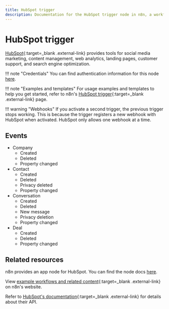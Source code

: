 ```yaml
---
title: HubSpot trigger
description: Documentation for the HubSpot trigger node in n8n, a workflow automation platform. Includes details of operations and configuration, and links to examples and credentials information.
---
```


# HubSpot trigger

[HubSpot](https://www.hubspot.com/){:target=_blank .external-link} provides tools for social media marketing, content management, web analytics, landing pages, customer support, and search engine optimization.

!!! note "Credentials"
	You can find authentication information for this node [here](/integrations/builtin/credentials/hubspot/).

!!! note "Examples and templates"
	For usage examples and templates to help you get started, refer to n8n's [HubSpot trigger](https://n8n.io/integrations/hubspot-trigger/){:target=_blank .external-link} page.

!!! warning "Webhooks"
    If you activate a second trigger, the previous trigger stops working. This is because the trigger registers a new webhook with HubSpot when activated. HubSpot only allows one webhook at a time. 

## Events

* Company
	* Created
	* Deleted
	* Property changed
* Contact
	* Created
	* Deleted
	* Privacy deleted
	* Property changed
* Conversation
	* Created
	* Deleted
	* New message
	* Privacy deletion
	* Property changed
* Deal
	* Created
	* Deleted
	* Property changed

## Related resources

n8n provides an app node for HubSpot. You can find the node docs [here](/integrations/builtin/app-nodes/n8n-nodes-base.hubspot/).

View [example workflows and related content](https://n8n.io/integrations/hubspot-trigger/){:target=_blank .external-link} on n8n's website.

Refer to [HubSpot's documentation](https://developers.hubspot.com/docs/api/overview){:target=_blank .external-link} for details about their API.

